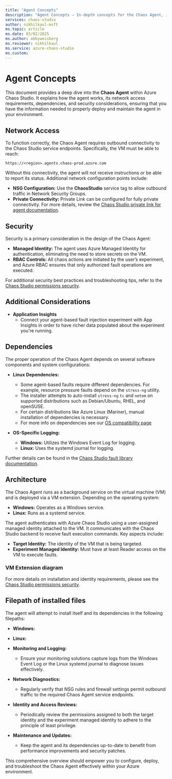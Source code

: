 ```yaml
---
title: "Agent Concepts"
description: "Agent Concepts – In-depth concepts for the Chaos Agent, including how it works, network access requirements, identities, and dependencies."
services: chaos-studio
author: nikhilkaul-msft
ms.topic: article
ms.date: 03/02/2025
ms.author: abbyweisberg
ms.reviewer: nikhilkaul
ms.service: azure-chaos-studio
ms.custom: 
---
```


# Agent Concepts

This document provides a deep dive into the **Chaos Agent** within Azure Chaos Studio. It explains how the agent works, its network access requirements, dependencies, and security considerations, ensuring that you have the information needed to properly deploy and maintain the agent in your environment.

## Network Access

To function correctly, the Chaos Agent requires outbound connectivity to the Chaos Studio service endpoints. Specifically, the VM must be able to reach:
```
https://<region>.agents.chaos-prod.azure.com
```
Without this connectivity, the agent will not receive instructions or be able to report its status. Additional network configuration points include:

- **NSG Configuration:** Use the **ChaosStudio** service tag to allow outbound traffic in Network Security Groups.
- **Private Connectivity:** Private Link can be configured for fully private connectivity. For more details, review the [Chaos Studio private link for agent documentation](chaos-studio-private-link-agent-service.md).

## Security

Security is a primary consideration in the design of the Chaos Agent:

- **Managed Identity:** The agent uses Azure Managed Identity for authentication, eliminating the need to store secrets on the VM.
- **RBAC Controls:** All chaos actions are initiated by the user’s experiment, and Azure RBAC ensures that only authorized fault operations are executed.

For additional security best practices and troubleshooting tips, refer to the [Chaos Studio permissions security](chaos-studio-permissions-security.md).

## Additional Considerations
- **Application Insights**
  - Connect your agent-based fault injection experiment with App Insights in order to have richer data populated about the experiment you're running.
 
## Dependencies

The proper operation of the Chaos Agent depends on several software components and system configurations:

- **Linux Dependencies:**  
  - Some agent-based faults require different dependencies. For example, resource pressure faults depend on the `stress-ng` utility. 
  - The installer attempts to auto-install `stress-ng` `tc` and `netem` on supported distributions such as Debian/Ubuntu, RHEL, and openSUSE.  
  - For certain distributions like Azure Linux (Mariner), manual installation of dependencies is necessary.
  - For more info on dependencies see our [OS compatibility page](chaos-agent-os-support.md)

- **OS-Specific Logging:**  
  - **Windows:** Utilizes the Windows Event Log for logging.  
  - **Linux:** Uses the systemd journal for logging.

Further details can be found in the [Chaos Studio fault library documentation](chaos-studio-fault-library.md). 

## Architecture

The Chaos Agent runs as a background service on the virtual machine (VM) and is deployed via a VM extension. Depending on the operating system:


- **Windows:** Operates as a Windows service.
- **Linux:** Runs as a systemd service.

The agent authenticates with Azure Chaos Studio using a user-assigned managed identity attached to the VM. It communicates with the Chaos Studio backend to receive fault execution commands. Key aspects include:

- **Target Identity:** The identity of the VM that is being targeted.
- **Experiment Managed Identity:** Must have at least Reader access on the VM to execute faults.

### VM Extension diagram

For more details on installation and identity requirements, please see the [Chaos Studio permissions security](chaos-studio-permissions-security.md).

## Filepath of installed files

The agent will attempt to install itself and its dependencies in the following filepaths:

- **Windows:**
- **Linux:** 

- **Monitoring and Logging:**  
  - Ensure your monitoring solutions capture logs from the Windows Event Log or the Linux systemd journal to diagnose issues effectively.
  
- **Network Diagnostics:**  
  - Regularly verify that NSG rules and firewall settings permit outbound traffic to the required Chaos Agent service endpoints.
  
- **Identity and Access Reviews:**  
  - Periodically review the permissions assigned to both the target identity and the experiment managed identity to adhere to the principle of least privilege.
  
- **Maintenance and Updates:**  
  - Keep the agent and its dependencies up-to-date to benefit from performance improvements and security patches.

This comprehensive overview should empower you to configure, deploy, and troubleshoot the Chaos Agent effectively within your Azure environment.

